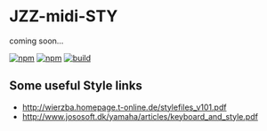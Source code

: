 # JZZ-midi-STY
coming soon...

[![npm](https://img.shields.io/npm/v/jzz-midi-sty.svg)](https://www.npmjs.com/package/jzz-midi-sty)
[![npm](https://img.shields.io/npm/dt/jzz-midi-sty.svg)](https://www.npmjs.com/package/jzz-midi-sty)
[![build](https://github.com/jazz-soft/JZZ-midi-STY/actions/workflows/build.yml/badge.svg)](https://github.com/jazz-soft/JZZ-midi-STY/actions)

## Some useful Style links
* http://wierzba.homepage.t-online.de/stylefiles_v101.pdf
* http://www.jososoft.dk/yamaha/articles/keyboard_and_style.pdf
